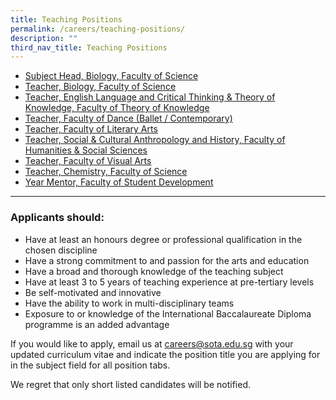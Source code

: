 ```yaml
---
title: Teaching Positions
permalink: /careers/teaching-positions/
description: ""
third_nav_title: Teaching Positions
---
```

*   [Subject Head, Biology, Faculty of Science](/careers/teaching-positions/subject-head-biology-faculty-of-science)
*   [Teacher, Biology, Faculty of Science](/careers/teaching-positions/teacher-biology)
*   [Teacher, English Language and Critical Thinking &amp; Theory of Knowledge, Faculty of Theory of Knowledge](/careers/teaching-positions/teacher_tok)
*   [Teacher, Faculty of Dance (Ballet / Contemporary)](/careers/teaching-positions/teacher-(dance)-faculty-of-dance)
*   [Teacher, Faculty of Literary Arts](/careers/teaching-positions/teacher-literary-arts)
*   [Teacher, Social &amp; Cultural Anthropology and History, Faculty of Humanities &amp; Social Sciences](/careers/teaching-positions/teacher-social-cultural-anthropology)
*   [Teacher, Faculty of Visual Arts](https://www.sota.edu.sg/careers/teaching-positions/visual-arts "Teacher, Faculty of Visual Arts")
*   [Teacher, Chemistry, Faculty of Science](/careers/teaching-positions/teacher-chemistry-faculty-of-science)
*   [Year Mentor, Faculty of Student Development](/careers/teaching-positions/year-mentor-faculty-of-student-development)

<hr>

### Applicants should:

*   Have at least an honours degree or professional qualification in the chosen discipline
*   Have a strong commitment to and passion for the arts and education
*   Have a broad and thorough knowledge of the teaching subject
*   Have at least 3 to 5 years of teaching experience at pre-tertiary levels
*   Be self-motivated and innovative
*   Have the ability to work in multi-disciplinary teams
*   Exposure to or knowledge of the International Baccalaureate Diploma programme is an added advantage

  

If you would like to apply, email us at&nbsp;[careers@sota.edu.sg](http://careers@sota.edu.sg/)&nbsp;with your updated curriculum vitae and indicate the position title you are applying for in the subject field for all position tabs.

  

We regret that only short listed candidates will be notified.